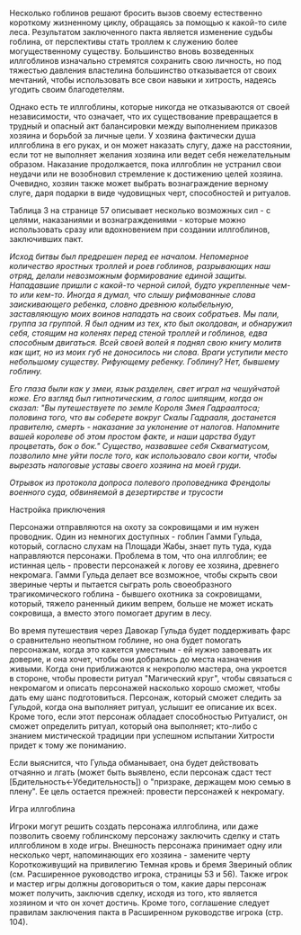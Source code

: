Несколько гоблинов решают бросить вызов своему естественно короткому жизненному циклу, обращаясь за помощью к какой-то силе леса. Результатом заключенного пакта является изменение судьбы гоблина, от перспективы стать троллем к служению более могущественному существу. Большинство вновь возведенных иллгоблинов изначально стремятся сохранить свою личность, но под тяжестью давления властелина большинство отказывается от своих мечтаний, чтобы использовать все свои навыки и хитрость, надеясь угодить своим благодетелям.

Однако есть те иллгоблины, которые никогда не отказываются от своей независимости, что означает, что их существование превращается в трудный и опасный акт балансировки между выполнением приказов хозяина и борьбой за личные цели. У хозяина фактически душа иллгоблина в его руках, и он может наказать слугу, даже на расстоянии, если тот не выполняет желания хозяина или ведет себя нежелательным образом. Наказание продолжается, пока иллгоблин не устранил свои неудачи или не возобновил стремление к достижению целей хозяина. Очевидно, хозяин также может выбрать вознаграждение верному слуге, даря подарки в виде чудовищных черт, способностей и ритуалов.

Таблица 3 на странице 57 описывает несколько возможных сил - с целями, наказаниями и вознаграждениями - которые можно использовать сразу или вдохновением при создании иллгоблинов, заключивших пакт.

*Исход битвы был предрешен перед ее началом. Непомерное количество яростных троллей и роев гоблинов, разрывающих наш отряд, делали невозможным формирование единой защиты. Нападавшие пришли с какой-то черной силой, будто укрепленные чем-то или кем-то. Иногда я думал, что слышу рифмованные слова заискивающего ребенка, словно древнюю колыбельную, заставляющую моих воинов нападать на своих собратьев. Мы пали, группа за группой. Я был одним из тех, кто был околдован, и обнаружил себя, стоящим на коленях перед стеной троллей и гоблинов, едва способным двигаться. Всей своей волей я поднял свою книгу молитв как щит, но из моих губ не доносилось ни слова. Враги уступили место небольшому существу. Рифующему ребенку. Гоблину? Нет, бывшему гоблину.*

*Его глаза были как у змеи, язык разделен, свет играл на чешуйчатой коже. Его взгляд был гипнотическим, а голос шипящим, когда он сказал: "Вы путешествуете по земле Короля Змея Гадраалтоса; половина того, что вы соберете вокруг Скалы Гадрааля, достанется правителю, смерть - наказание за уклонение от налогов. Напомните вашей королеве об этом простом факте, и наши царства будут процветать, бок о бок." Существо, назвавшее себя Сквагматусом, позволило мне уйти после того, как использовало свои когти, чтобы вырезать налоговые уставы своего хозяина на моей груди.*

*Отрывок из протокола допроса полевого проповедника Френдолы военного суда, обвиняемой в дезертирстве и трусости*

Настройка приключения

Персонажи отправляются на охоту за сокровищами и им нужен проводник. Один из немногих доступных - гоблин Гамми Гульда, который, согласно слухам на Площади Жабы, знает путь туда, куда направляются персонажи. Проблема в том, что она иллгоблин; ее истинная цель - провести персонажей к логову ее хозяина, древнего некромага. Гамми Гульда делает все возможное, чтобы скрыть свои звериные черты и пытается сыграть роль своеобразного трагикомического гоблина - бывшего охотника за сокровищами, который, тяжело раненный диким вепрем, больше не может искать сокровища, а вместо этого помогает другим в лесу.

Во время путешествия через Давокар Гульда будет поддерживать фарс о сравнительно неопытном гоблине, но она будет помогать персонажам, когда это кажется уместным - ей нужно завоевать их доверие, и она хочет, чтобы они добрались до места назначения живыми. Когда они приближаются к некрополю мастера, она укроется в стороне, чтобы провести ритуал "Магический круг", чтобы связаться с некромагом и описать персонажей насколько хорошо сможет, чтобы дать ему шанс подготовиться. Персонаж, который сможет следить за Гульдой, когда она выполняет ритуал, услышит ее описание их всех. Кроме того, если этот персонаж обладает способностью Ритуалист, он сможет определить ритуал, который она выполняет; кто-либо с знанием мистической традиции при успешном испытании Хитрости придет к тому же пониманию.

Если выяснится, что Гульда обманывает, она будет действовать отчаянно и лгать (может быть выявлено, если персонаж сдаст тест [Бдительность←Убедительность]) о "призраке, держащем мою семью в плену". Ее цель остается прежней: провести персонажей к некромагу.

Игра иллгоблина

Игроки могут решить создать персонажа иллгоблина, или даже позволить своему гоблинскому персонажу заключить сделку и стать иллгоблином в ходе игры. Внешность персонажа принимает одну или несколько черт, напоминающих его хозяина - замените черту Короткоживущий на привилегию Темная кровь и бремя Звериный облик (см. Расширенное руководство игрока, страницы 53 и 56). Также игрок и мастер игры должны договориться о том, какие дары персонаж может получить, заключив сделку, исходя из того, кто является хозяином и что он хочет достичь. Кроме того, соглашение следует правилам заключения пакта в Расширенном руководстве игрока (стр. 104).
